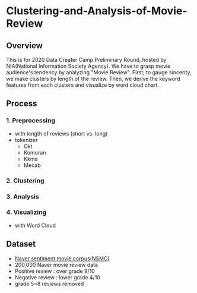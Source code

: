 # Clustering-and-Analysis-of-Movie-Review

## Overview

This is for 2020 Data Creater Camp:Preliminary Round, hosted by NIA(National Information Society Agency). We have to grasp movie audience's tendency by analyzing "Movie Review". First, to gauge sincerity, we make clusters by length of the review. Then, we derive the keyword features from each clusters and visualize by word cloud chart.

## Process

### 1. Preprocessing

- with length of reviews (short vs. long)
- tokenizer
  - Okt
  - Komoran
  - Kkma
  - Mecab

### 2. Clustering

### 3. Analysis

### 4. Visualizing

- with Word Cloud

## Dataset

- [Naver sentiment movie corpus(NSMC)](https://github.com/e9t/nsmc)
- 200,000 Naver movie review data
- Positive review : over grade 9/10
- Negative review : lower grade 4/10
- grade 5~8 reviews removed
